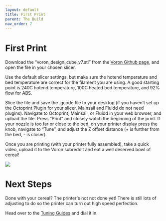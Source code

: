 ```yaml
---
layout: default
title: First Print
parent: The Build
nav_order: 7
---
```

<script src="../../scripts/stl_viewer.min.js"></script>
<script>
            var stl_viewer=new StlViewer
            (
                document.getElementById("stl_cont"),
                {
                    models:
                    [
                        {filename:"https://raw.githubusercontent.com/VoronDesign/Voron-2/Voron2.4/STLs/Test_Prints/Voron_Design_Cube_v7.stl"}
                    ]
                }
            );
        </script>
# First Print

Download the “voron\_design\_cube\_v7.stl” from the [Voron Github page](https://github.com/VoronDesign/Voron-2/tree/Voron2.4/STLs/Test_Prints), and open the file in your chosen slicer. 

<div id="stl_cont"></div>


Use the default slicer settings, but make sure the hotend temperature and bed temperature are correct for the filament you are using. A good starting point is 240C hotend temperature, 100C heated bed temperature, and 92% flow for ABS.

Slice the file and save the .gcode file to your desktop (if you haven’t set up the Octoprint Plugin for your slicer, Mainsail and Fluidd do not need plugins). Navigate to Octoprint, Mainsail, or Fluidd in your web browser, and upload the file. Press “Print” and closely watch the beginning of the print. If your nozzle is too far or close to the bed, on your printer display press the knob, navigate to “Tune”, and adjust the Z offset distance (+ is further from the bed, - is closer).

Once you are printing (with your printer fully assembled), take a quick video, upload it to the Voron subreddit and eat a well deserved bowl of cereal!

![](./images/voron_cereal.png)

# Next Steps

Done with your cereal?  The printer's not not done yet!  There is still lots of adjusting to do so the printer can turn out high speed perfection.

Head over to the [Tuning Guides](../../tuning/index.md) and dial it in.


